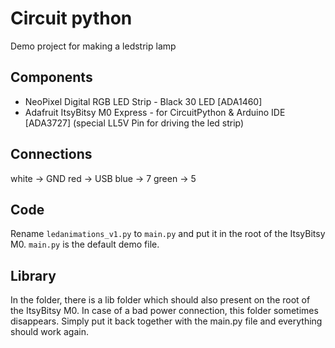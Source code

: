 # Circuit python

Demo project for making a ledstrip lamp

## Components

- NeoPixel Digital RGB LED Strip - Black 30 LED [ADA1460]
- Adafruit ItsyBitsy M0 Express - for CircuitPython & Arduino IDE [ADA3727] (special LL5V Pin for driving the led strip)

## Connections

white -> GND
red -> USB
blue -> 7
green -> 5

## Code

Rename `ledanimations_v1.py` to `main.py` and put it in the root of the ItsyBitsy M0.
`main.py` is the default demo file.

## Library

In the folder, there is a lib folder which should also present on the root of the ItsyBitsy M0.
In case of a bad power connection, this folder sometimes disappears. 
Simply put it back together with the main.py file and everything should work again.
